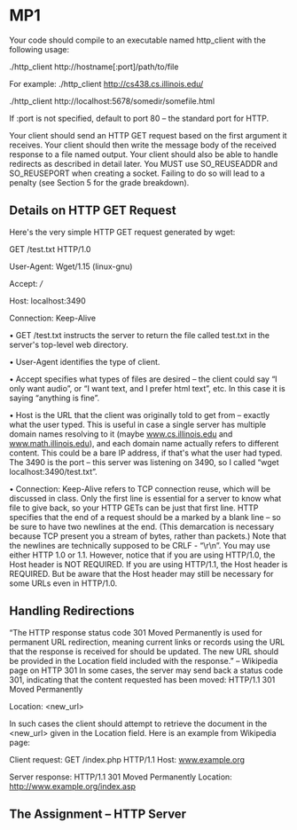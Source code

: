 # MP1

Your code should compile to an executable named http_client with the following usage:

./http_client http://hostname[:port]/path/to/file

For example:
./http_client http://cs438.cs.illinois.edu/

./http_client http://localhost:5678/somedir/somefile.html

If :port is not specified, default to port 80 – the standard port for HTTP.

Your client should send an HTTP GET request based on the first argument it receives. Your client should then write
the message body of the received response to a file named output. Your client should also be able to handle redirects
as described in detail later.
You MUST use SO_REUSEADDR and SO_REUSEPORT when creating a socket. Failing to do so will lead to a penalty
(see Section 5 for the grade breakdown).

## Details on HTTP GET Request

Here's the very simple HTTP GET request generated by wget:

GET /test.txt HTTP/1.0

User-Agent: Wget/1.15 (linux-gnu)

Accept: */*

Host: localhost:3490

Connection: Keep-Alive

• GET /test.txt instructs the server to return the file called test.txt in the server's top-level web
directory.

• User-Agent identifies the type of client.

• Accept specifies what types of files are desired – the client could say “I only want audio”, or “I want text,
and I prefer html text”, etc. In this case it is saying “anything is fine”.

• Host is the URL that the client was originally told to get from – exactly what the user typed. This is useful
in case a single server has multiple domain names resolving to it (maybe www.cs.illinois.edu and
www.math.illinois.edu), and each domain name actually refers to different content. This could be a bare IP
address, if that's what the user had typed. The 3490 is the port – this server was listening on 3490, so I
called “wget localhost:3490/test.txt”.

• Connection: Keep-Alive refers to TCP connection reuse, which will be discussed in class.
Only the first line is essential for a server to know what file to give back, so your HTTP GETs can be just that first
line. HTTP specifies that the end of a request should be a marked by a blank line – so be sure to have two newlines
at the end. (This demarcation is necessary because TCP present you a stream of bytes, rather than packets.) Note that
the newlines are technically supposed to be CRLF - “\r\n”.
You may use either HTTP 1.0 or 1.1. However, notice that if you are using HTTP/1.0, the Host header is NOT
REQUIRED. If you are using HTTP/1.1, the Host header is REQUIRED. But be aware that the Host header may
still be necessary for some URLs even in HTTP/1.0.

## Handling Redirections

“The HTTP response status code 301 Moved Permanently is used for permanent URL redirection, meaning current
links or records using the URL that the response is received for should be updated. The new URL should be provided
in the Location field included with the response.” – Wikipedia page on HTTP 301
In some cases, the server may send back a status code 301, indicating that the content requested has been moved:
HTTP/1.1 301 Moved Permanently

Location: <new_url>

In such cases the client should attempt to retrieve the document in the <new_url> given in the Location field. Here
is an example from Wikipedia page:

Client request:
GET /index.php HTTP/1.1
Host: www.example.org 

Server response:
HTTP/1.1 301 Moved Permanently
Location:
http://www.example.org/index.asp

## The Assignment – HTTP Server

